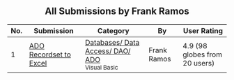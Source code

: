 ﻿<div align="center">

## All Submissions by Frank Ramos

</div>

No.  | Submission | Category | By   | User Rating
---- | ---------- | -------- | ---- | -----------
1 | [ADO Recordset to Excel<br />](https://github.com/Planet-Source-Code/frank-ramos-ado-recordset-to-excel__1-37697) | [Databases/ Data Access/ DAO/ ADO<br /><sup>Visual Basic</sup>](../ByCategory/databases-data-access-dao-ado__1-6.md) | Frank Ramos | 4.9 (98 globes from 20 users)

